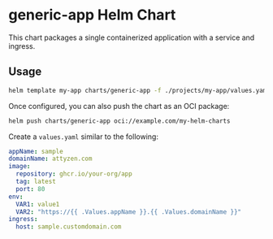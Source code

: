 # generic-app Helm Chart

This chart packages a single containerized application with a service and ingress.

## Usage

```bash
helm template my-app charts/generic-app -f ./projects/my-app/values.yaml --namespace my-app
```

Once configured, you can also push the chart as an OCI package:

```bash
helm push charts/generic-app oci://example.com/my-helm-charts
```

Create a `values.yaml` similar to the following:

```yaml
appName: sample
domainName: attyzen.com
image:
  repository: ghcr.io/your-org/app
  tag: latest
  port: 80
env:
  VAR1: value1
  VAR2: "https://{{ .Values.appName }}.{{ .Values.domainName }}"
ingress:
  host: sample.customdomain.com
```
